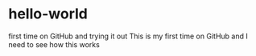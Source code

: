 # hello-world
first time on GitHub and trying it out
This is my first time on GitHub and I need to see how this works
